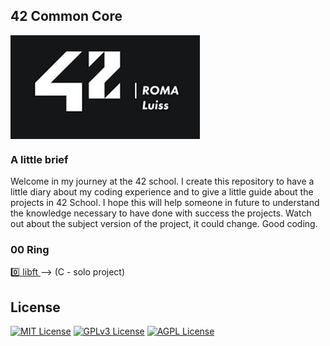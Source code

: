 ## 42 Common Core

<img align="center" src="https://github.com/f-corvaro/42.common_core/blob/main/42 Roma Luiss.jpeg">

### A little brief

Welcome in my journey at the 42 school. I create this repository to have a little diary about my coding experience and to give a little guide about the projects in 42 School. I hope this will help someone in future to understand the knowledge necessary to have done with success the projects. Watch out about the subject version of the project, it could change. Good coding.

### 00 Ring

[0️⃣ libft ](https://github.com/f-corvaro/42.common_core/tree/main/libft) --> (C - solo project)

## License

[![MIT License](https://img.shields.io/badge/License-MIT-green.svg)](https://choosealicense.com/licenses/mit/)
[![GPLv3 License](https://img.shields.io/badge/License-GPL%20v3-yellow.svg)](https://opensource.org/licenses/)
[![AGPL License](https://img.shields.io/badge/license-AGPL-blue.svg)](http://www.gnu.org/licenses/agpl-3.0)
